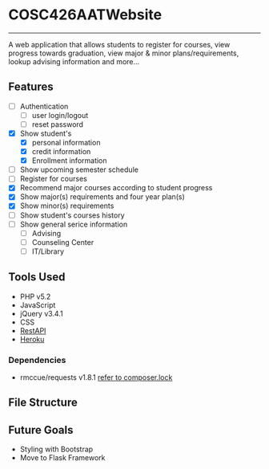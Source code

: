 # COSC426AATWebsite

--------------------------------------------------------------------------------

A web application that allows students to register for courses, view progress towards graduation, view major & minor plans/requirements, lookup advising information and more...

## Features
- [ ] Authentication
	- [ ] user login/logout
	- [ ] reset password
- [x] Show student's
	- [x] personal information
	- [x] credit information
	- [x] Enrollment information
- [ ] Show upcoming semester schedule
- [ ] Register for courses
- [x] Recommend major courses according to student progress
- [x] Show major(s) requirements and four year plan(s)
- [x] Show minor(s) requirements
- [ ] Show student's courses history
- [ ] Show general serice information
	- [ ] Advising
	- [ ] Counseling Center
	- [ ] IT/Library

## Tools Used
- PHP v5.2
- JavaScript
- jQuery v3.4.1
- CSS
- [RestAPI](https://github.com/quincden/COSC425AATRestAPI)
- [Heroku](https://cosc426website.herokuapp.com/)

### Dependencies
- rmccue/requests v1.8.1 [refer to composer.lock](https://github.com/quincden/COSC426AATWebsite/blob/main/composer.lock)

## File Structure

## Future Goals
- Styling with Bootstrap
- Move to Flask Framework

